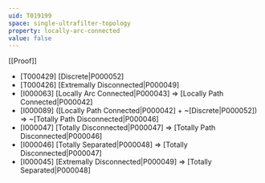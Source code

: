```yaml
---
uid: T019199
space: single-ultrafilter-topology
property: locally-arc-connected
value: false
---
```

[[Proof]]

* [T000429] [Discrete|P000052]
* [T000426] [Extremally Disconnected|P000049]
* [I000063] [Locally Arc Connected|P000043] => [Locally Path Connected|P000042]
* [I000089] ([Locally Path Connected|P000042] + ~[Discrete|P000052]) => ~[Totally Path Disconnected|P000046]
* [I000047] [Totally Disconnected|P000047] => [Totally Path Disconnected|P000046]
* [I000046] [Totally Separated|P000048] => [Totally Disconnected|P000047]
* [I000045] [Extremally Disconnected|P000049] => [Totally Separated|P000048]

